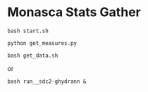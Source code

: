 # Monasca Stats Gather



```
bash start.sh
```


```
python get_measures.py
```


```
bash get_data.sh
```

or 


```
bash run__sdc2-ghydrann & 
```




